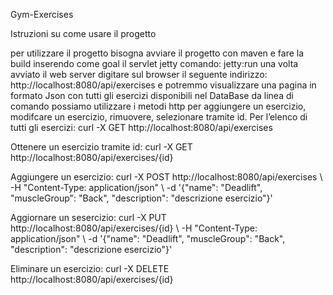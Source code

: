 Gym-Exercises

Istruzioni su come usare il progetto

per utilizzare il progetto bisogna avviare il progetto con maven e fare la build inserendo come goal il servlet jetty comando: jetty:run una volta avviato il web server digitare sul browser il seguente indirizzo: http://localhost:8080/api/exercises e potremmo visualizzare una pagina in formato Json con tutti gli esercizi disponibili nel DataBase da linea di comando possiamo utilizzare i metodi http per aggiungere un esercizio, modifcare un esercizio, rimuovere, selezionare tramite id. Per l’elenco di tutti gli esercizi: curl -X GET http://localhost:8080/api/exercises

Ottenere un esercizio tramite id: curl -X GET http://localhost:8080/api/exercises/{id}

Aggiungere un esercizio: curl -X POST http://localhost:8080/api/exercises \ -H "Content-Type: application/json" \ -d '{"name": "Deadlift", "muscleGroup": "Back", "description": "descrizione esercizio"}'

Aggiornare un sesercizio: curl -X PUT http://localhost:8080/api/exercises/{id} \ -H "Content-Type: application/json" \ -d '{"name": "Deadlift", "muscleGroup": "Back", "description": "descrizione esercizio"}'

Eliminare un esercizio: curl -X DELETE http://localhost:8080/api/exercises/{id}
